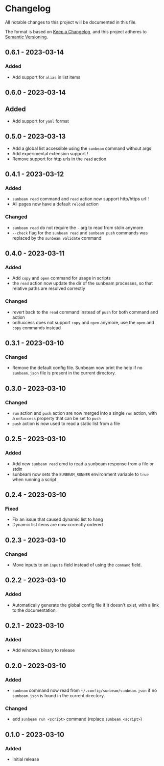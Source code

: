 # Changelog

All notable changes to this project will be documented in this file.

The format is based on [Keep a Changelog](https://keepachangelog.com/en/1.0.0/),
and this project adheres to [Semantic Versioning](https://semver.org/spec/v2.0.0.html).

## 0.6.1 - 2023-03-14

### Added

- Add support for `alias` in list items

## 0.6.0 - 2023-03-14

## Added

- Add support for `yaml` format

## 0.5.0 - 2023-03-13

- Add a global list accessible using the `sunbeam` command without args
- Add experimental extension support !
- Remove support for http urls in the `read` action

## 0.4.1 - 2023-03-12

### Added

- `sunbeam read` command and `read` action now support http/https url !
- All pages now have a default `reload` action

### Changed

- `sunbeam read` do not require the `-` arg to read from stdin anymore
- `--check` flag for the `sunbeam read` and `sunbeam push` commands was replaced by the `sunbeam validate` command

## 0.4.0 - 2023-03-11

### Added

- Add `copy` and `open` command for usage in scripts
- the `read` action now update the dir of the sunbeam processes, so that relative paths are resolved correctly

### Changed

- revert back to the `read` command instead of `push` for both command and action
- onSuccess does not support `copy` and `open` anymore, use the `open` and `copy` commands instead

## 0.3.1 - 2023-03-10

### Changed

- Remove the default config file. Sunbeam now print the help if no `sunbeam.json` file is present in the current directory.

## 0.3.0 - 2023-03-10

### Changed

- `run` action and `push` action are now merged into a single `run` action, with a `onSuccess` property that can be set to `push`
- `push` action is now used to read a static list from a file

## 0.2.5 - 2023-03-10

### Added

- Add new `sunbeam read` cmd to read a sunbeam response from a file or stdin
- sunbeam now sets the `SUNBEAM_RUNNER` environment variable to `true` when running a script

## 0.2.4 - 2023-03-10

### Fixed

- Fix an issue that caused dynamic list to hang
- Dynamic list items are now correctly ordered

## 0.2.3 - 2023-03-10

### Changed

- Move inputs to an `inputs` field instead of using the `command` field.

## 0.2.2 - 2023-03-10

### Added

- Automatically generate the global config file if it doesn't exist, with a link to the documentation.

## 0.2.1 - 2023-03-10

### Added

- Add windows binary to release

## 0.2.0 - 2023-03-10

### Added

- `sunbeam` command now read from `~/.config/sunbeam/sunbeam.json` if no `sunbeam.json` is found in the current directory.

### Changed

- add `sunbeam run <script>` command (replace `sunbeam <script>`)

## 0.1.0 - 2023-03-10

### Added

- Initial release
